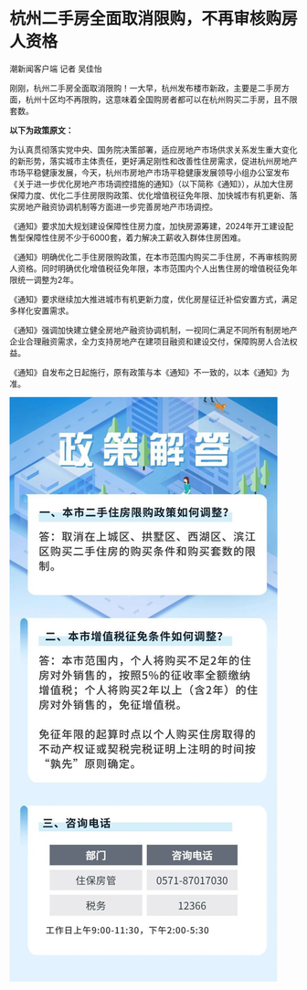 # 杭州二手房全面取消限购，不再审核购房人资格

潮新闻客户端 记者 吴佳怡

刚刚，杭州二手房全面取消限购！一大早，杭州发布楼市新政，主要是二手房方面，杭州十区均不再限购，这意味着全国购房者都可以在杭州购买二手房，且不限套数。

**以下为政策原文：**

为认真贯彻落实党中央、国务院决策部署，适应房地产市场供求关系发生重大变化的新形势，落实城市主体责任，更好满足刚性和改善性住房需求，促进杭州房地产市场平稳健康发展，今天，杭州市房地产市场平稳健康发展领导小组办公室发布《关于进一步优化房地产市场调控措施的通知》（以下简称《通知》），从加大住房保障力度、优化二手住房限购政策、优化增值税征免年限、加快城市有机更新、落实房地产融资协调机制等方面进一步完善房地产市场调控。

《通知》要求加大规划建设保障性住房力度，加快房源筹建，2024年开工建设配售型保障性住房不少于6000套，着力解决工薪收入群体住房困难。

《通知》明确优化二手住房限购政策，在本市范围内购买二手住房，不再审核购房人资格。同时明确优化增值税征免年限，本市范围内个人出售住房的增值税征免年限统一调整为2年。

《通知》要求继续加大推进城市有机更新力度，优化房屋征迁补偿安置方式，满足多样化安置需求。

《通知》强调加快建立健全房地产融资协调机制，一视同仁满足不同所有制房地产企业合理融资需求，全力支持房地产在建项目融资和建设交付，保障购房人合法权益。

《通知》自发布之日起施行，原有政策与本《通知》不一致的，以本《通知》为准。

![553716d879754e62a21065c552a7203b.jpg](https://raw.githubusercontent.com/qqhsx/qqnews_image/main/2024/03/14/杭州二手房全面取消限购，不再审核购房人资格/553716d879754e62a21065c552a7203b.jpg)

